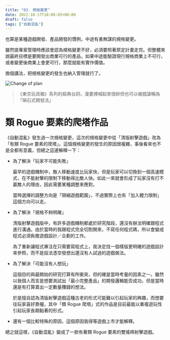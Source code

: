 ```yaml
---
title: "03. 規格變更"
date: 2022-10-17T10:00:03+08:00
draft: false
tags: ["自動混亂"]
---
```


也算是某種遊戲開發、產品開發的慣例，中途有勇無謀的規格變更。

雖然提專案管理時應該會認為規格變更不好，必須要照著原定計畫走完。但整體來說最終目標是要開發出商業可行的產品，如果中途能驗證現行規格商業上不可行，或者變更後商業上會更可行，那麼就能有實作價值。

換個講法，把規格變更的發生也納入管理就行了。

![Change of plan](/images/posts/autopanic-devlog/0003/1.png)
> 《東京玩具箱》系列的經典台詞，漫畫裡喊起來很帥但也可以被戲謔稱為「隕石式開發法」

# 類 Rogue 要素的爬塔作品
《自動混亂》發生過一次規格變更，這次的規格變更中從「清版射擊遊戲」改為「有類 Rogue 要素的爬塔」。這個規格變更的發生的原因很複雜，事後看來也不是全都有意義，但總之這邊解釋一下：

- 為了解決「玩家不可能失敗」

    最早的遊戲機制中，敵人移動速度比玩家快，但是玩家可以切換到一個高速模式，在不能射擊的限制下移動得比敵人快。如此一來就會形成了玩家沒有打不贏敵人的理由，因此需要某種調整來應對。

    當時選擇的調整方向是「限縮遊戲範圍」，不過實際上也有「加入體力限制」這個方向可以走。

- 為了解決「規格不夠明確」

    清版射擊遊戲版中，有許多遊戲機制都處於研究階段，還沒有辦法明確跟程式進行溝通。由於當時的我跟程式完全切割開來，不寫任何程式碼，所以會變成程式必須負擔遊戲設計／企劃的工作。

    為了重新讓程式專注在只需要寫程式上，我決定找一個樣版更明確的遊戲設計來參照，而不是設法憑空發想出還沒有人試過的遊戲做法。

- 為了解決「可能沒有人想玩」

    這個目的與最開始的研究打算有所衝突，但的確是當時考量的因素之一。雖然以我個人而言是想要測試出「最小完整產品」的開發邏輯能否成功，但是當時還是有打算賣出一定數量賺錢的想法。

    於是擅自認為清版射擊遊戲這種古老的形式可能難以引起玩家的興趣，而想要往玩家喜好靠攏，其中「類 Rogue 爬塔」式的作品是目前最能以重複遊玩性引起玩家長期黏著的形式。

- 還有一個比較特殊的原因，這個原因我得等遊戲上市才能解釋。

總之就這樣，《自動混亂》變成了一款有著類 Rogue 要素的雙搖桿射擊遊戲。